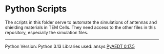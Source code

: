 # Python Scripts
The scripts in this folder serve to automate the simulations of antennas and shielding materials in TEM Cells. 
They need access to the other files in this repository, especially the simulation files.

---

Python Version: Python 3.13
Libraries used: ansys [PyAEDT 0.17.5](https://aedt.docs.pyansys.com/version/stable/)

